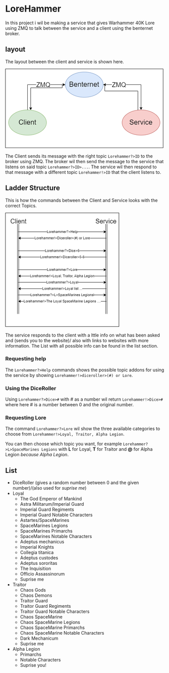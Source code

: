# LoreHammer

In this project i wil be making a service that gives Warhammer 40K Lore using ZMQ to talk between the service and a client using the benternet broker.

## layout

The layout between the client and service is shown here.

![BenternetLayout](BenternetImages/flowchart.png)

The Client sends its message with the right topic `Lorehammer?>ID` to the broker using ZMQ. The broker wil then send the message to the service that listens on said topic `Lorehammer?>ID>...`. The service wil then respond to that message with a different topic `Lorehammer!>ID` that the client listens to.

## Ladder Structure

This is how the commands between the Client and Service looks with the correct Topics.

![ladder](BenternetImages/ladder.png)

The service responds to the client with a lttle info on what has been asked and (sends you to the website)/ also with links to websites with more information.
The List with all possible info can be found in the list section. 

### Requesting help

The `Lorehammer?>Help` commands shows the possible topic addons for using the service by showing `Lorehammer!>diceroller>(#) or Lore`.

### Using the DiceRoller

Using `Lorehammer?>Dice>#` with # as a number wil return `Lorehammer!>Dice>#` where here # is a number between 0 and the original number.

### Requesting Lore

The command `Lorehammer?>Lore` wil show the three available categories to choose from `Lorehammer!>Loyal, Traitor, Alpha Legion`.

You can then choose which topic you want, for example `Lorehammer?>L>SpaceMarines Legions` with **L** for Loyal, **T** for Traitor and **@** for Alpha Legion *because Alpha Legion*.

## List
- DiceRoller (gives a random number between 0 and the given number)/(also used for *suprise me*)
- Loyal
  - The God Emperor of Mankind
  - Astra Militarum/Imperial Guard
  - Imperial Guard Regiments  
  - Imperial Guard Notable Characters
  - Astartes/SpaceMarines
  - SpaceMarines Legions
  - SpaceMarines Primarchs 
  - SpaceMarines Notable Characters
  - Adeptus mechanicus
  - Imperial Knights
  - Collegia titanica
  - Adeptus custodes
  - Adeptus sororitas
  - The Inquisition
  - Officio Assassinorum
  - Suprise me
- Traitor
  - Chaos Gods
  - Chaos Demons 
  - Traitor Guard
  - Traitor Guard Regiments 
  - Traitor Guard Notable Characters
  - Chaos SpaceMarine
  - Chaos SpaceMarine Legions 
  - Chaos SpaceMarine Primarchs  
  - Chaos SpaceMarine Notable Characters
  - Dark Mechanicum
  - Suprise me
- Alpha Legion
  - Primarchs
  - Notable Characters
  - Suprise you!
